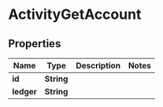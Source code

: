 

# ActivityGetAccount


## Properties

| Name | Type | Description | Notes |
|------------ | ------------- | ------------- | -------------|
|**id** | **String** |  |  |
|**ledger** | **String** |  |  |



